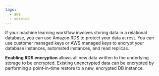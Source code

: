 ```yaml
---
tags:
  - aws
  - service
---
```

If your machine learning workflow involves storing data in a relational database, you can use Amazon RDS to protect your data at rest. You can use customer managed keys or AWS managed keys to encrypt your database instances, automated instances, and read replicas.

**Enabling RDS encryption** allows all new data written to the underlying storage to be encrypted. Existing unencrypted data can be encrypted by performing a point-in-time restore to a new, encrypted DB instance.